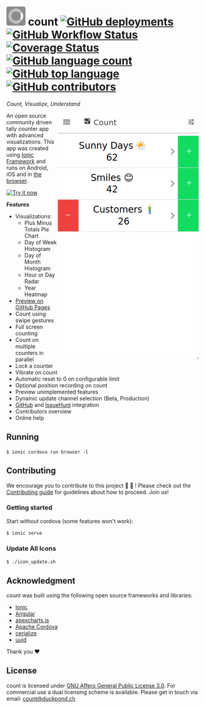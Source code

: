 # <a href="https://github.com/Enteee/count"><img src="resources/icon.png" width="50px"/></a> count [![GitHub deployments](https://img.shields.io/github/deployments/Enteee/count/github-pages?label=live-preview)][GitHubPages] [![GitHub Workflow Status](https://img.shields.io/github/workflow/status/enteee/count/Count%20CI)][Build] [![Coverage Status](https://coveralls.io/repos/github/Enteee/count/badge.svg?branch=master)](https://coveralls.io/github/Enteee/count?branch=master) [![GitHub language count](https://img.shields.io/github/languages/count/Enteee/count)][count] [![GitHub top language](https://img.shields.io/github/languages/top/Enteee/count)][count] [![GitHub contributors](https://img.shields.io/github/contributors/Enteee/count)][count]
_Count, Visualize, Understand_

<a href="https://enteee.github.io/count">
  <img align="right" src="doc/preview.gif">
</a>

An open source community driven tally counter app with advanced visualizations.
This app was created using [Ionic Framework][Ionic] and runs on Android, iOS and in [the browser][GitHubPages].

[![Try it now](https://img.shields.io/badge/Try%20it-NOW!-brightgreen)](https://enteee.github.io/count)

**Features**

* Visualizations:
  * Plus Minus Totals Pie Chart
  * Day of Week Histogram
  * Day of Month Histogram
  * Hour or Day Radar
  * Year Heatmap
* [Preview on GitHub Pages][GitHubPages]
* Count using swipe gestures
* Full screen counting
* Count on multiple counters in parallel
* Lock a counter
* Vibrate on count
* Automatic reset to 0 on configurable limit
* Optional position recording on count
* Preview unimplemented features
* Dynamic update channel selection (Beta, Production)
* [GitHub] and [IssueHunt] integration
* Contributors overview
* Online help

## Running

```
$ ionic cordova run browser -l
```

## Contributing

We encourage you to contribute to this project :wrench: :rocket: ! Please check out the [Contributing guide](/CONTRIBUTING.md) for guidelines about how to proceed. Join us!

### Getting started

Start without cordova (some features won't work):

```
$ ionic serve
```

### Update All Icons

```
$ ./icon_update.sh
```

## Acknowledgment

count was built using the following open source frameworks and libraries:

* [Ionic](https://ionicframework.com/)
* [Angular](https://angular.io/)
* [apexcharts.js](https://apexcharts.com/)
* [Apache Cordova](https://cordova.apache.org/)
* [cerialize](https://github.com/weichx/cerialize)
* [uuid](https://github.com/uuidjs/uuid)

Thank you :heart:

## License

count is licensed under [GNU Affero General Public License 3.0](https://www.gnu.org/licenses/agpl-3.0.en.html). For commercial use a dual licensing scheme is available. Please get in touch via email: count@duckpond.ch

[Ionic]:https://ionicframework.com/
[count]:https://github.com/Enteee/count
[GitHub]:https://github.com/
[GitHubPages]:https://enteee.github.io/count
[Coverage]:https://coveralls.io/github/Enteee/count?branch=master
[Build]:https://github.com/Enteee/count/actions
[IssueHunt]:https://issuehunt.io/
